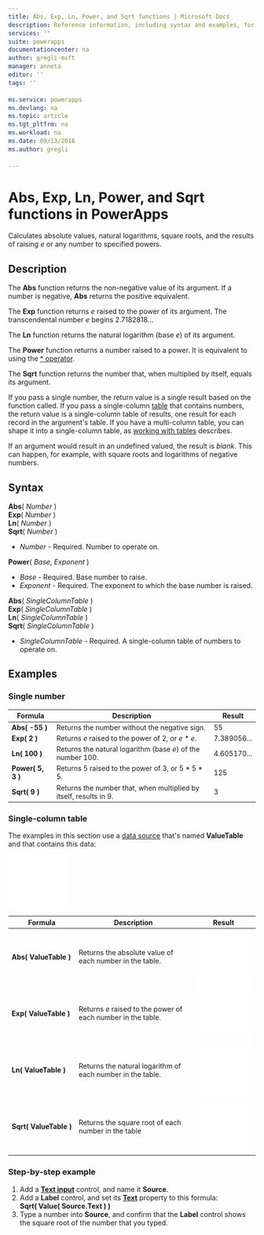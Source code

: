 ```yaml
---
title: Abs, Exp, Ln, Power, and Sqrt functions | Microsoft Docs
description: Reference information, including syntax and examples, for the Abs, Sqrt, and other functions in PowerApps
services: ''
suite: powerapps
documentationcenter: na
author: gregli-msft
manager: anneta
editor: ''
tags: ''

ms.service: powerapps
ms.devlang: na
ms.topic: article
ms.tgt_pltfrm: na
ms.workload: na
ms.date: 09/13/2016
ms.author: gregli

---
```

# Abs, Exp, Ln, Power, and Sqrt functions in PowerApps
Calculates absolute values, natural logarithms, square roots, and the results of raising *e* or any number to specified powers.

## Description
The **Abs** function returns the non-negative value of its argument. If a number is negative, **Abs** returns the positive equivalent.

The **Exp** function returns *e* raised to the power of its argument.  The transcendental number *e* begins 2.7182818...

The **Ln** function returns the natural logarithm (base *e*) of its argument.

The **Power** function returns a number raised to a power.  It is equivalent to using the [**^** operator](operators.md).

The **Sqrt** function returns the number that, when multiplied by itself, equals its argument.

If you pass a single number, the return value is a single result based on the function called.  If you pass a single-column [table](../working-with-tables.md) that contains numbers, the return value is a single-column table of results, one result for each record in the argument's table. If you have a multi-column table, you can shape it into a single-column table, as [working with tables](../working-with-tables.md) describes.  

If an argument would result in an undefined valued, the result is *blank*.  This can happen, for example, with square roots and logarithms of negative numbers.

## Syntax
**Abs**( *Number* )<br>**Exp**( *Number* )<br>**Ln**( *Number* )<br>**Sqrt**( *Number* )

* *Number* - Required. Number to operate on.

**Power**( *Base*, *Exponent* )

* *Base* - Required. Base number to raise.
* *Exponent* - Required. The exponent to which the base number is raised.

**Abs**( *SingleColumnTable* )<br>**Exp**( *SingleColumnTable* )<br>**Ln**( *SingleColumnTable* )<br>**Sqrt**( *SingleColumnTable* )

* *SingleColumnTable* - Required. A single-column table of numbers to operate on.

## Examples
### Single number
| Formula | Description | Result |
| --- | --- | --- |
| **Abs( -55 )** |Returns the number without the negative sign. |55 |
| **Exp( 2 )** |Returns *e* raised to the power of 2, or *e* \* *e*. |7.389056... |
| **Ln( 100 )** |Returns the natural logarithm (base *e*) of the number 100. |4.605170... |
| **Power( 5, 3 )** |Returns 5 raised to the power of 3, or 5 \* 5 \* 5. |125 |
| **Sqrt( 9 )** |Returns the number that, when multiplied by itself, results in 9. |3 |

### Single-column table
The examples in this section use a [data source](../maker/working-with-data-sources.md) that's named **ValueTable** and that contains this data:

![](media/function-numericals/values.png)

| Formula | Description | Result |
| --- | --- | --- |
| **Abs(&nbsp;ValueTable&nbsp;)** |Returns the absolute value of each number in the table. |<style> img { max-width: none } </style> ![](media/function-numericals/values-abs.png) |
| **Exp(&nbsp;ValueTable&nbsp;)** |Returns *e* raised to the power of each number in the table. |<style> img { max-width: none } </style> ![](media/function-numericals/values-exp.png) |
| **Ln(&nbsp;ValueTable&nbsp;)** |Returns the natural logarithm of each number in the table. |<style> img { max-width: none } </style> ![](media/function-numericals/values-ln.png) |
| **Sqrt(&nbsp;ValueTable&nbsp;)** |Returns the square root of each number in the table |![](media/function-numericals/values-sqrt.png) |

### Step-by-step example
1. Add a **[Text input](../controls/control-text-input.md)** control, and name it **Source**.
2. Add a **Label** control, and set its **[Text](../controls/properties-core.md)** property to this formula:
   <br>
   **Sqrt( Value( Source.Text ) )**
3. Type a number into **Source**, and confirm that the **Label** control shows the square root of the number that you typed.

